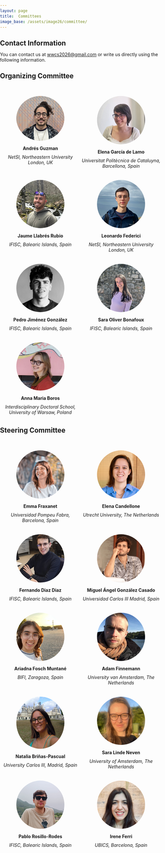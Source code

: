 ```yaml
---
layout: page
title:  Committees
image_base: /assets/image26/committee/
---
```


<style>
/* Reset global margin and padding for all elements */
* {
  margin: 0;
  padding: 0;
  box-sizing: border-box; /* Ensures padding and borders do not affect element width */
}

/* Ensure the body takes up the full width without extra margin/padding */
body {
  width: 100%;
  margin: 0;
  padding: 0;
}

/* Ensure the grid container aligns to the left of the page */
.organizing-committee {
  display: grid;
  grid-template-columns: repeat(auto-fill, minmax(250px, 1fr)); /* Dynamic grid layout */
  gap: 0px;
  margin: 20px 0; /* Add margin at the top and bottom, not left */
  padding-left: 0; /* Remove padding on the left */
  margin-left: 0;  /* Remove margin on the left */
  justify-content: flex-start; /* Align the grid content to the left */
  align-items: flex-start;     /* Align grid items to the top */
}

/* Committee member layout */
.committee-member {
  text-align: center;
  display: flex;
  flex-direction: column;
  align-items: center;
  margin-right: 20;
  margin-top: 30px; /* Add margin at the top and bottom, not left */
}

.committee-member img {
  width: 150px;
  height: auto;
  border-radius: 50%;
  margin-bottom: 10px;
}

.committee-member p {
  margin: 5px 0;
}

/* Media query for small screens */
@media (max-width: 768px) {
  .organizing-committee {
    grid-template-columns: 1fr; /* Single column layout on smaller screens */
  }
}

</style>

<!-- 
You can contact us at [wwcs2024@gmail.com](mailto:wwcs2024@gmail.com) or write us directly using the following information.
## Scientific Committee

| [Emma Fraxanet](https://emmafrax.github.io/) | [Elena Candellone](https://elenacandellone.github.io/) | [Fernando Diaz Diaz]() |
| :------------------------------------------: | :----------------------------------------------: | :------------------: |
| <img src="/assets/image24/committee/emma.jpg" width="120px" /> | <img src="/assets/image24/committee/elena.jpeg" width="120px" /> | <img src="/assets/image24/committee/fer.png" width="120px" /> |
| Universidad Pompeu Fabra, <br> Barcelona, Spain | Utrecht University, <br> The Netherlands | IFISC, <br> Balearic Islands, Spain |

| [Miguel Ángel González Casado]() | [Irene Ferri]() | [Ariadna Fosch Muntané]() | [Max Sina Knicker]() |
| :------------------------------: | :-----------------: | :------------------: | :------------------: |
| <img src="/assets/image24/committee/miguel.png" width="120px" /> | <img src="/assets/image24/committee/irene.jpeg" width="120px" /> | <img src="/assets/image24/committee/ari.jpeg" width="120px" /> |  <img src="/assets/image24/committee/max.jpeg" width="120px" /> |
| Universidad Carlos III, <br> Madrid, Spain | UBICS, <br> Barcelona, Spain | BIFI, <br> Zaragoza, Spain | Ecole Polytechnique, <br> Paris, France |

## Steering Committee

| Claire Lagesse | Furkan Gursoy | Adam Finnemann |
| :------------: | :------------: | :------------: |
| <img src="/assets/image23/committee/SC/claire.jpg" width="120px" /> | <img src="/assets/image24/committee/furkan.jpg" width="120px" /> | <img src="/assets/image24/committee/adam.png" width="120px" /> |
| University of Burgundy, <br> France | University of Houston, <br> USA | University van Amsterdam, <br> The Netherlands |

| Alexandre Bovet | Matteo Cinelli | Eric Dignum |
| :------------: | :------------: | :------------: |
| <img src="/assets/image24/committee/alex.jpg" width="120px" /> | <img src="/assets/image24/committee/matteo.jpg" width="120px" /> | <img src="/assets/image24/committee/eric.png" width="120px" /> |
| University of Zurich, <br> Switzerland | Sapienza University <br> of Rome, Italy | IAS, University van Amsterdam <br> The Netherlands |

| Karoline Huth | Jonas Haslbeck |
| :-----------: | :-----------: |
| <img src="/assets/image24/committee/karoline.jpg" width="120px" /> | <img src="/assets/image24/committee/jonas.jpg" width="120px" /> |
| University van Amsterdam, <br> The Netherlands | Maastricht University, <br> The Netherlands | -->

## Contact Information

You can contact us at [wwcs2026@gmail.com](mailto:wwcs2026@gmail.com) or write us directly using the following information.

## Organizing Committee

<div class="organizing-committee">
  <div class="committee-member">
    <img src="/assets/image26/committees/organizing/andres.jpg" alt="Andrés Guzman">
    <p><strong>Andrés Guzman</strong></p>
    <p><em>NetSI, Northeastern University London, UK </em></p>
  </div>
  <div class="committee-member">
    <img src="/assets/image26/committees/organizing/elena.jpg" alt="Elena García de Lamo">
    <p><strong>Elena García de Lamo</strong></p>
    <p><em>Universitat Politècnica de Cataluyna, Barcellona, Spain</em></p>
  </div>
  <div class="committee-member">
    <img src="/assets/image26/committees/organizing/jaume.jpg" alt="Jaume Llabrés Rubio">
    <p><strong>Jaume Llabrés Rubio</strong></p>
    <p><em>IFISC, Balearic Islands, Spain</em></p>
  </div>
  <div class="committee-member">
    <img src="/assets/image26/committees/organizing/leonardo.JPG" alt="Leonardo Federici">
    <p><strong>Leonardo Federici</strong></p>
    <p><em>NetSI, Northeastern University London, UK</em></p>
  </div>
  <div class="committee-member">
    <img src="/assets/image26/committees/organizing/pedro.jpg" alt="Pedro Jiménez González">
    <p><strong>Pedro Jiménez González</strong></p>
    <p><em>IFISC, Balearic Islands, Spain</em></p>
  </div>
  <div class="committee-member">
    <img src="/assets/image26/committees/organizing/sara.jpg" alt="Sara Oliver Bonafoux">
    <p><strong>Sara Oliver Bonafoux</strong></p>
    <p><em>IFISC, Balearic Islands, Spain</em></p>
  </div>
  <div class="committee-member">
    <img src="/assets/image26/committees/organizing/anna.jpeg" alt="Anna Maria Boros">
    <p><strong>Anna Maria Boros</strong></p>
    <p><em>Interdisciplinary Doctoral School, University of Warsaw, Poland</em></p>
  </div>
</div>

## Steering Committee

<div class="organizing-committee">
  <div class="committee-member">
    <img src="/assets/image26/committees/steering/emma.jpg" alt="Emma Fraxanet">
    <p><strong>Emma Fraxanet</strong></p>
    <p><em>Universidad Pompeu Fabra, Barcelona, Spain</em></p>
  </div>
  <div class="committee-member">
    <img src="/assets/image26/committees/steering/elena.jpeg" alt="Elena Candellone">
    <p><strong>Elena Candellone</strong></p>
    <p><em>Utrecht University, The Netherlands</em></p>
  </div>
  <div class="committee-member">
    <img src="/assets/image26/committees/steering/fer.png" alt="Fernando Diaz Diaz">
    <p><strong>Fernando Diaz Diaz</strong></p>
    <p><em>IFISC, Balearic Islands, Spain</em></p>
  </div>
  <div class="committee-member">
    <img src="/assets/image26/committees/steering/miguel.png" alt="Miguel Ángel González Casado">
    <p><strong>Miguel Ángel González Casado</strong></p>
    <p><em>Universidad Carlos III Madrid, Spain</em></p>
  </div>
  <div class="committee-member">
    <img src="/assets/image26/committees/steering/ari.jpeg" alt="Ariadna Fosch Muntané">
    <p><strong>Ariadna Fosch Muntané</strong></p>
    <p><em>BIFI, Zaragoza, Spain</em></p>
  </div>
  <div class="committee-member">
    <img src="/assets/image26/committees/steering/adam.png" alt="Adam Finnemann">
    <p><strong>Adam Finnemann</strong></p>
    <p><em>University van Amsterdam, The Netherlands</em></p>
  </div>
  <div class="committee-member">
    <img src="/assets/image26/committees/steering/natalia.png" alt="Natalia Briñas-Pascual">
    <p><strong>Natalia Briñas-Pascual</strong></p>
    <p><em>University Carlos III, Madrid, Spain</em></p>
  </div>
  <div class="committee-member">
    <img src="/assets/image26/committees/steering/sara_cropped.jpeg" alt="Sara Linde Neven">
    <p><strong>Sara Linde Neven</strong></p>
    <p><em>University of Amsterdam, The Netherlands</em></p>
  </div>
  <div class="committee-member">
    <img src="/assets/image26/committees/steering/pablo.jpg" alt="Pablo Rosillo-Rodes">
    <p><strong>Pablo Rosillo-Rodes</strong></p>
    <p><em>IFISC, Balearic Islands, Spain</em></p>
  </div>
    <div class="committee-member">
    <img src="/assets/image26/committees/steering/irene.jpeg" alt="Irene Ferri">
    <p><strong>Irene Ferri</strong></p>
    <p><em>UBICS, Barcelona, Spain</em></p>
  </div>
</div>